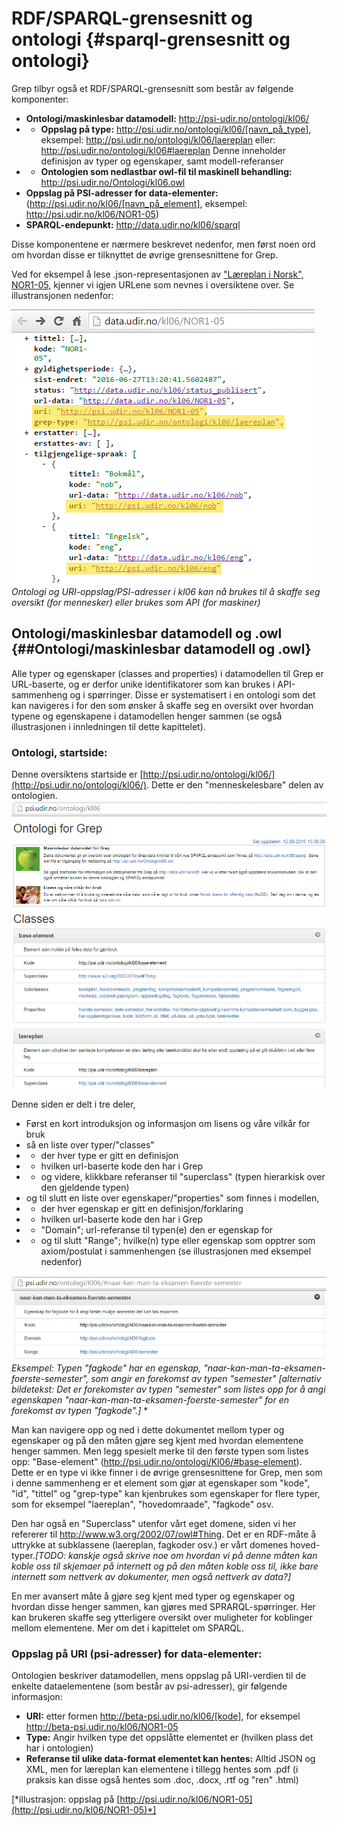 # RDF/SPARQL-grensesnitt og ontologi {#sparql-grensesnitt og ontologi}
Grep tilbyr også et RDF/SPARQL-grensesnitt som består av følgende komponenter:
* **Ontologi/maskinlesbar datamodell:** http://psi-udir.no/ontologi/kl06/
* * **Oppslag på type:** http://psi.udir.no/ontologi/kl06/[navn_på_type],
eksempel:
http://psi.udir.no/ontologi/kl06/laereplan 
eller: http://psi.udir.no/ontologi/kl06#laereplan
Denne inneholder definisjon av typer og egenskaper, samt modell-referanser
* * **Ontologien som nedlastbar owl-fil til maskinell behandling:** http://psi.udir.no/Ontologi/kl06.owl
* **Oppslag på PSI-adresser for data-elementer:** (http://psi.udir.no/kl06/[navn_på_element], eksempel:
http://psi.udir.no/kl06/NOR1-05)
* **SPARQL-endepunkt:**
http://data.udir.no/kl06/sparql

Disse komponentene er nærmere beskrevet nedenfor, men først noen ord om hvordan disse er tilknyttet de øvrige grensesnittene for Grep.

Ved for eksempel å lese .json-representasjonen av 
["Læreplan i Norsk", NOR1-05](http://data.udir.no/kl06/NOR1-05), kjenner vi igjen URLene som nevnes i oversiktene over. Se illustransjonen nedenfor:

![](illustrasjon_nor1-05_json.png)
*Ontologi og URI-oppslag/PSI-adresser i kl06 kan nå brukes til å skaffe seg oversikt (for mennesker) eller brukes som API (for maskiner)*



## Ontologi/maskinlesbar datamodell og .owl {##Ontologi/maskinlesbar datamodell og .owl}
Alle typer og egenskaper (classes and properties) i datamodellen til Grep er URL-baserte, og er derfor unike identifikatorer som kan brukes i API-sammenheng og i spørringer. Disse er systematisert i en ontologi som det kan navigeres i for den som ønsker å skaffe seg en oversikt over hvordan typene og egenskapene i datamodellen henger sammen (se også illustrasjonen i innledningen til dette kapittelet). 


### Ontologi, startside:
Denne oversiktens startside er [http://psi.udir.no/ontologi/kl06/](http://psi.udir.no/ontologi/kl06/). Dette er den "menneskelesbare" delen av ontologien.
![Ontologi, startside](ontologi_startside.png)

Denne siden er delt i tre deler,
* Først en kort introduksjon og informasjon om lisens og våre vilkår for bruk
* så en liste over typer/"classes"
* * der hver type er gitt en definisjon
* * hvilken url-baserte kode den har i Grep
* * og videre, klikkbare referanser til "superclass" (typen hierarkisk over den gjeldende typen)
* og til slutt en liste over egenskaper/"properties" som finnes i modellen,
* * der hver egenskap er gitt en definisjon/forklaring
* * hvilken url-baserte kode den har i Grep
* * "Domain"; url-referanse til typen(e) den er egenskap for
* * og til slutt "Range"; hvilke(n) type eller egenskap som opptrer som axiom/postulat i sammenhengen (se illustrasjonen med eksempel nedenfor)

![Eksempel på property i ontologien](eksempel_paa_property_i_ontologien.png)
*Eksempel: Typen "fagkode" har en egenskap, "naar-kan-man-ta-eksamen-foerste-semester", som angir en forekomst av typen "semester"*
*[alternativ bildetekst: Det er forekomster av typen "semester" som listes opp for å angi egenskapen "naar-kan-man-ta-eksamen-foerste-semester" for en forekomst av typen "fagkode".]*
*

Man kan navigere opp og ned i dette dokumentet mellom typer og egenskaper og på den måten gjøre seg kjent med hvordan elementene henger sammen. Men legg spesielt merke til den første typen som listes opp: "Base-element" (http://psi.udir.no/ontologi/Kl06/#base-element). Dette er en type vi ikke finner i de øvrige grensesnittene for Grep, men som i denne sammenheng er et element som gjør at egenskaper som "kode", "id", "tittel" og "grep-type" kan kjenbrukes som egenskaper for flere typer, som for eksempel "laereplan", "hovedomraade", "fagkode" osv.

Den har også en "Superclass" utenfor vårt eget domene, siden vi her refererer til http://www.w3.org/2002/07/owl#Thing. Det er en RDF-måte å uttrykke at subklassene (laereplan, fagkoder osv.) er vårt domenes hoved-typer.*[TODO: kanskje også skrive noe om hvordan vi på denne måten kan koble oss til skjemaer på internett og på den måten koble oss til, ikke bare internett som nettverk av dokumenter, men også nettverk av data?]*

En mer avansert måte å gjøre seg kjent med typer og egenskaper og hvordan disse henger sammen, kan gjøres med SPRARQL-spørringer. Her kan brukeren skaffe seg ytterligere oversikt over muligheter for koblinger mellom elementene. Mer om det i kapittelet om SPARQL. 

### Oppslag på URI (psi-adresser) for data-elementer:
Ontologien beskriver datamodellen, mens oppslag på URI-verdien til de enkelte dataelementene (som består av psi-adresser), gir følgende informasjon:
- **URI:** etter formen http://beta-psi.udir.no/kl06/[kode], for eksempel http://beta-psi.udir.no/kl06/NOR1-05
- **Type:** Angir hvilken type det oppslåtte elementet er (hvilken plass det har i ontologien)
- **Referanse til ulike data-format elementet kan hentes:** Alltid JSON og XML, men for læreplan kan elementene i tillegg hentes som .pdf (i praksis kan disse også hentes som .doc, .docx, .rtf og "ren" .html)


[*illustrasjon: oppslag på [http://psi.udir.no/kl06/NOR1-05](http://psi.udir.no/kl06/NOR1-05)*]





